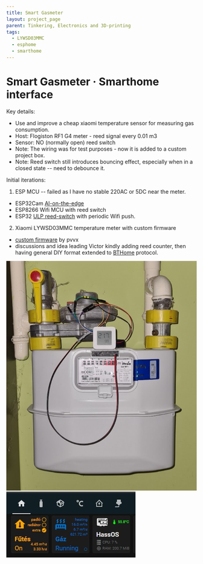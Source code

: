 ```yaml
---
title: Smart Gasmeter
layout: project_page
parent: Tinkering, Electronics and 3D-printing
tags:
  - LYWSD03MMC
  - esphome
  - smarthome
---
```


# Smart Gasmeter · Smarthome interface

Key details:

* Use and improve a cheap xiaomi temperature sensor for measuring gas consumption.
* Host: Flogiston RF1 G4 meter - reed signal every 0.01 m3
* Sensor: NO (normally open) reed switch
* Note: The wiring was for test purposes - now it is added to a custom project box.
* Note: Reed switch still introduces bouncing effect, especially when in a closed state -- need to debounce it.

Initial iterations:

1. ESP MCU -- failed as I have no stable 220AC or 5DC near the meter.
  * ESP32Cam [AI-on-the-edge](https://www.youtube.com/watch?v=iUgxwbfkIqU)
  * ESP8266 Wifi MCU with reed switch
  * ESP32 [ULP reed-switch](https://lastminuteengineers.com/esp32-sleep-modes-power-consumption/) with periodic Wifi push.
2. Xiaomi LYWSD03MMC temperature meter with custom firmware
  * [custom firmware](https://github.com/pvvx/ATC_MiThermometer) by pvvx
  * discussions and idea leading Victor kindly adding reed counter, then having general DIY format extended to [BTHome](https://attilafarago.hu/bthome.io) protocol.

![gasmeter](assets/gasmeter1.jpg)
![gasmeter](assets/gasmeter2.jpg)


